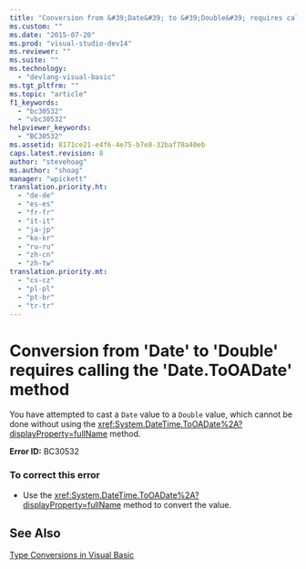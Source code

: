 ```yaml
---
title: "Conversion from &#39;Date&#39; to &#39;Double&#39; requires calling the &#39;Date.ToOADate&#39; method | Microsoft Docs"
ms.custom: ""
ms.date: "2015-07-20"
ms.prod: "visual-studio-dev14"
ms.reviewer: ""
ms.suite: ""
ms.technology: 
  - "devlang-visual-basic"
ms.tgt_pltfrm: ""
ms.topic: "article"
f1_keywords: 
  - "bc30532"
  - "vbc30532"
helpviewer_keywords: 
  - "BC30532"
ms.assetid: 8171ce21-e4f6-4e75-b7e8-32baf78a40eb
caps.latest.revision: 8
author: "stevehoag"
ms.author: "shoag"
manager: "wpickett"
translation.priority.ht: 
  - "de-de"
  - "es-es"
  - "fr-fr"
  - "it-it"
  - "ja-jp"
  - "ko-kr"
  - "ru-ru"
  - "zh-cn"
  - "zh-tw"
translation.priority.mt: 
  - "cs-cz"
  - "pl-pl"
  - "pt-br"
  - "tr-tr"
---
```

# Conversion from &#39;Date&#39; to &#39;Double&#39; requires calling the &#39;Date.ToOADate&#39; method
You have attempted to cast a `Date` value to a `Double` value, which cannot be done without using the <xref:System.DateTime.ToOADate%2A?displayProperty=fullName> method.  
  
 **Error ID:** BC30532  
  
### To correct this error  
  
-   Use the <xref:System.DateTime.ToOADate%2A?displayProperty=fullName> method to convert the value.  
  
## See Also  
 [Type Conversions in Visual Basic](/dotnet/visual-basic/programming-guide/language-features/data-types/type-conversions)